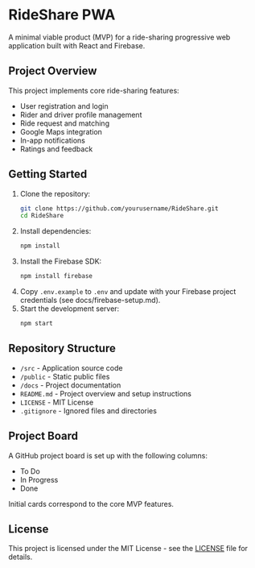  # RideShare PWA

 A minimal viable product (MVP) for a ride-sharing progressive web application built with React and Firebase.

 ## Project Overview

 This project implements core ride-sharing features:
 - User registration and login
 - Rider and driver profile management
 - Ride request and matching
 - Google Maps integration
 - In-app notifications
 - Ratings and feedback

 ## Getting Started

 1. Clone the repository:
    ```bash
    git clone https://github.com/yourusername/RideShare.git
    cd RideShare
    ```
 2. Install dependencies:
    ```bash
    npm install
    ```
 3. Install the Firebase SDK:
    ```bash
    npm install firebase
    ```
 4. Copy `.env.example` to `.env` and update with your Firebase project credentials (see docs/firebase-setup.md).
 5. Start the development server:
    ```bash
    npm start
    ```

 ## Repository Structure

 - `/src` - Application source code
 - `/public` - Static public files
 - `/docs` - Project documentation
 - `README.md` - Project overview and setup instructions
 - `LICENSE` - MIT License
 - `.gitignore` - Ignored files and directories

 ## Project Board

 A GitHub project board is set up with the following columns:
 - To Do
 - In Progress
 - Done

 Initial cards correspond to the core MVP features.

 ## License

 This project is licensed under the MIT License - see the [LICENSE](LICENSE) file for details.